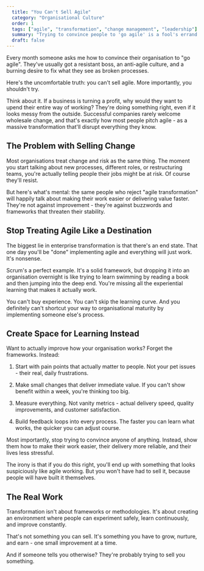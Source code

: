 ```yaml
---
  title: "You Can't Sell Agile"
  category: "Organisational Culture"
  order: 1
  tags: ["agile", "transformation", "change management", "leadership"]
  summary: "Trying to convince people to 'go agile' is a fool's errand. Here's why most agile transformations fail, and what to do instead of selling frameworks and processes."
  draft: false
---
```


Every month someone asks me how to convince their organisation to "go agile". They've usually got a resistant boss, an anti-agile culture, and a burning desire to fix what they see as broken processes.

Here's the uncomfortable truth: you can't sell agile. More importantly, you shouldn't try.

Think about it. If a business is turning a profit, why would they want to upend their entire way of working? They're doing something right, even if it looks messy from the outside. Successful companies rarely welcome wholesale change, and that's exactly how most people pitch agile - as a massive transformation that'll disrupt everything they know.

## The Problem with Selling Change

Most organisations treat change and risk as the same thing. The moment you start talking about new processes, different roles, or restructuring teams, you're actually telling people their jobs might be at risk. Of course they'll resist.

But here's what's mental: the same people who reject "agile transformation" will happily talk about making their work easier or delivering value faster. They're not against improvement - they're against buzzwords and frameworks that threaten their stability.

## Stop Treating Agile Like a Destination

The biggest lie in enterprise transformation is that there's an end state. That one day you'll be "done" implementing agile and everything will just work. It's nonsense.

Scrum's a perfect example. It's a solid framework, but dropping it into an organisation overnight is like trying to learn swimming by reading a book and then jumping into the deep end. You're missing all the experiential learning that makes it actually work.

You can't buy experience. You can't skip the learning curve. And you definitely can't shortcut your way to organisational maturity by implementing someone else's process.

## Create Space for Learning Instead

Want to actually improve how your organisation works? Forget the frameworks. Instead:

1. Start with pain points that actually matter to people. Not your pet issues - their real, daily frustrations.

2. Make small changes that deliver immediate value. If you can't show benefit within a week, you're thinking too big.

3. Measure everything. Not vanity metrics - actual delivery speed, quality improvements, and customer satisfaction.

4. Build feedback loops into every process. The faster you can learn what works, the quicker you can adjust course.

Most importantly, stop trying to convince anyone of anything. Instead, show them how to make their work easier, their delivery more reliable, and their lives less stressful.

The irony is that if you do this right, you'll end up with something that looks suspiciously like agile working. But you won't have had to sell it, because people will have built it themselves.

## The Real Work

Transformation isn't about frameworks or methodologies. It's about creating an environment where people can experiment safely, learn continuously, and improve constantly.

That's not something you can sell. It's something you have to grow, nurture, and earn - one small improvement at a time.

And if someone tells you otherwise? They're probably trying to sell you something.